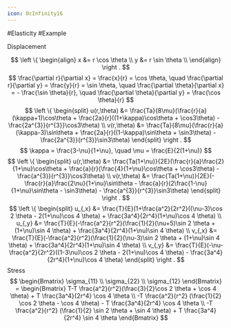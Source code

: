 ```yaml
---
icon: OcInfinity16
---
```


#Elasticity  #Example 

Displacement

$$
\left \{
\begin{align}
    x &= r \cos \theta \\
    y &= r \sin \theta \\
\end{align}
\right .
$$
$$
\frac{\partial r}{\partial x} = \frac{x}{r} = \cos \theta, \quad
\frac{\partial r}{\partial y} = \frac{y}{r} = \sin \theta, \quad
\frac{\partial \theta}{\partial x} = - \frac{\sin \theta}{r}, \quad
\frac{\partial \theta}{\partial y} =   \frac{\cos \theta}{r}
$$
$$
\left \{
\begin{split}
u(r,\theta) &= \frac{Ta}{8\mu}(\frac{r}{a}(\kappa+1)\cos\theta + \frac{2a}{r}((1+\kappa)\cos\theta + \cos3\theta) - \frac{2a^{3}}{r^{3}}\cos3\theta) \\
v(r,\theta) &= \frac{Ta}{8\mu}(\frac{r}{a}(\kappa-3)\sin\theta + \frac{2a}{r}((1-\kappa)\sin\theta + \sin3\theta) - \frac{2a^{3}}{r^{3}}\sin3\theta)
\end{split}
\right .
$$
$$
\kappa = \frac{3-\nu}{1+\nu}, \quad \mu = \frac{E}{2(1+\nu)}
$$
$$
\left \{
\begin{split}
u(r,\theta) &= \frac{Ta(1+\nu)}{2E}(\frac{r}{a}\frac{2}{1+\nu}\cos\theta + \frac{a}{r}(\frac{4}{1+\nu}\cos\theta + \cos3\theta) - \frac{a^{3}}{r^{3}}\cos3\theta) \\
v(r,\theta) &= \frac{Ta(1+\nu)}{2E}(-\frac{r}{a}\frac{2\nu}{1+\nu}\sin\theta - \frac{a}{r}(2\frac{1-\nu}{1+\nu}\sin\theta - \sin3\theta) - \frac{a^{3}}{r^{3}}\sin3\theta)
\end{split}
\right .
$$
$$
\left \{
\begin{split}
    u_{,x} &= \frac{T}{E}(1+\frac{a^2}{2r^2}((\nu-3)\cos 2 \theta - 2(1+\nu)\cos 4 \theta) + \frac{3a^4}{2r^4}(1+\nu)\cos 4 \theta) \\
    u_{,y} &= \frac{T}{E}(-\frac{a^2}{r^2}(\frac{1}{2}(\nu+5)\sin 2 \theta + (1+\nu)\sin 4 \theta) + \frac{3a^4}{2r^4}(1+\nu)\sin 4 \theta) \\
    v_{,x} &= \frac{T}{E}(-\frac{a^2}{r^2}(\frac{1}{2}(\nu-3)\sin 2 \theta + (1+\nu)\sin 4 \theta) + \frac{3a^4}{2r^4}(1+\nu)\sin 4 \theta) \\
    v_{,y} &= \frac{T}{E}(-\nu-\frac{a^2}{2r^2}((1-3\nu)\cos 2 \theta - 2(1+\nu)\cos 4 \theta) - \frac{3a^4}{2r^4}(1+\nu)\cos 4 \theta)
\end{split}
\right .
$$
Stress
$$
\begin{Bmatrix}
\sigma_{11} \\ \sigma_{22} \\ \sigma_{12}
\end{Bmatrix} =
\begin{Bmatrix}
T-T \frac{a^2}{r^2}(\frac{3}{2}\cos 2 \theta + \cos 4 \theta) + T \frac{3a^4}{2r^4} \cos 4 \theta \\
-T \frac{a^2}{r^2} (\frac{1}{2} \cos 2 \theta - \cos 4 \theta) - T \frac{3a^4}{2r^4} \cos 4 \theta \\
-T \frac{a^2}{r^2}  (\frac{1}{2} \sin 2 \theta + \sin 4 \theta) + T \frac{3a^4}{2r^4} \sin 4 \theta
\end{Bmatrix}
$$
